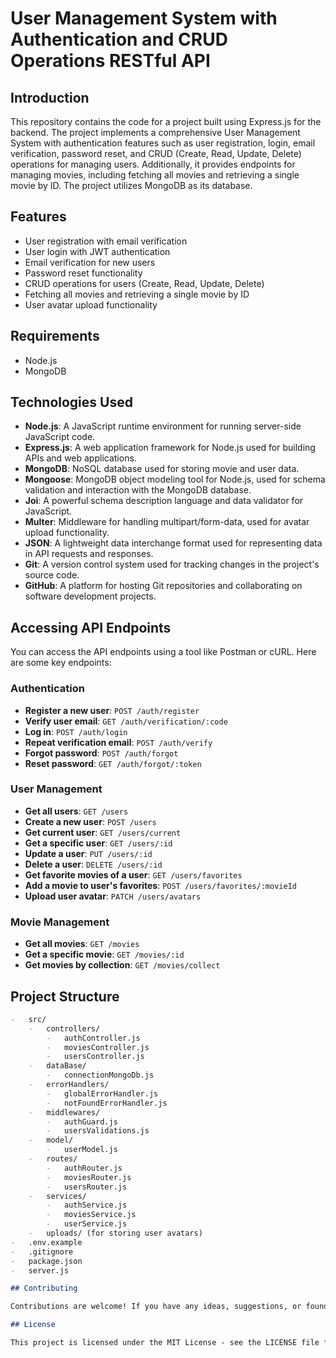 # User Management System with Authentication and CRUD Operations RESTful API

## Introduction

This repository contains the code for a project built using Express.js for the backend. The project implements a comprehensive User Management System with authentication features such as user registration, login, email verification, password reset, and CRUD (Create, Read, Update, Delete) operations for managing users. Additionally, it provides endpoints for managing movies, including fetching all movies and retrieving a single movie by ID. The project utilizes MongoDB as its database.

## Features

-   User registration with email verification
-   User login with JWT authentication
-   Email verification for new users
-   Password reset functionality
-   CRUD operations for users (Create, Read, Update, Delete)
-   Fetching all movies and retrieving a single movie by ID
-   User avatar upload functionality

## Requirements

-   Node.js
-   MongoDB

## Technologies Used

-   **Node.js**: A JavaScript runtime environment for running server-side JavaScript code.
-   **Express.js**: A web application framework for Node.js used for building APIs and web applications.
-   **MongoDB**: NoSQL database used for storing movie and user data.
-   **Mongoose**: MongoDB object modeling tool for Node.js, used for schema validation and interaction with the MongoDB database.
-   **Joi**: A powerful schema description language and data validator for JavaScript.
-   **Multer**: Middleware for handling multipart/form-data, used for avatar upload functionality.
-   **JSON**: A lightweight data interchange format used for representing data in API requests and responses.
-   **Git**: A version control system used for tracking changes in the project's source code.
-   **GitHub**: A platform for hosting Git repositories and collaborating on software development projects.

## Accessing API Endpoints

You can access the API endpoints using a tool like Postman or cURL. Here are some key endpoints:

### Authentication

-   **Register a new user**: `POST /auth/register`
-   **Verify user email**: `GET /auth/verification/:code`
-   **Log in**: `POST /auth/login`
-   **Repeat verification email**: `POST /auth/verify`
-   **Forgot password**: `POST /auth/forgot`
-   **Reset password**: `GET /auth/forgot/:token`

### User Management

-   **Get all users**: `GET /users`
-   **Create a new user**: `POST /users`
-   **Get current user**: `GET /users/current`
-   **Get a specific user**: `GET /users/:id`
-   **Update a user**: `PUT /users/:id`
-   **Delete a user**: `DELETE /users/:id`
-   **Get favorite movies of a user**: `GET /users/favorites`
-   **Add a movie to user's favorites**: `POST /users/favorites/:movieId`
-   **Upload user avatar**: `PATCH /users/avatars`

### Movie Management

-   **Get all movies**: `GET /movies`
-   **Get a specific movie**: `GET /movies/:id`
-   **Get movies by collection**: `GET /movies/collect`

## Project Structure

```markdown
-   src/
    -   controllers/
        -   authController.js
        -   moviesController.js
        -   usersController.js
    -   dataBase/
        -   connectionMongoDb.js
    -   errorHandlers/
        -   globalErrorHandler.js
        -   notFoundErrorHandler.js
    -   middlewares/
        -   authGuard.js
        -   usersValidations.js
    -   model/
        -   userModel.js
    -   routes/
        -   authRouter.js
        -   moviesRouter.js
        -   usersRouter.js
    -   services/
        -   authService.js
        -   moviesService.js
        -   userService.js
    -   uploads/ (for storing user avatars)
-   .env.example
-   .gitignore
-   package.json
-   server.js

## Contributing

Contributions are welcome! If you have any ideas, suggestions, or found any issues, feel free to open an issue or create a pull request.

## License

This project is licensed under the MIT License - see the LICENSE file for details.
```

